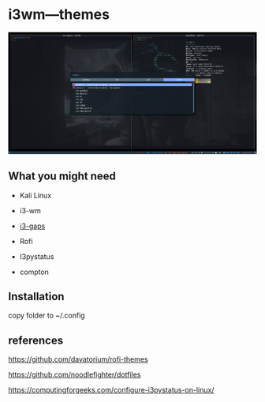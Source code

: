 # i3wm—themes

![image-20210520013719032](screenshot.png)

## What you might need

- Kali Linux

- i3-wm

- [i3-gaps](https://lottalinuxlinks.com/how-to-build-and-install-i3-gaps-on-debian/)

- Rofi

- I3pystatus 

- compton

  

## Installation

copy folder to ~/.config

## references	

https://github.com/davatorium/rofi-themes

https://github.com/noodlefighter/dotfiles

https://computingforgeeks.com/configure-i3pystatus-on-linux/